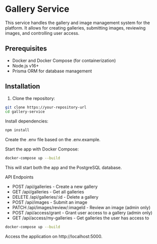 # Gallery Service

This service handles the gallery and image management system for the platform. It allows for creating galleries, submitting images, reviewing images, and controlling user access.

## Prerequisites

- Docker and Docker Compose (for containerization)
- Node.js v16+
- Prisma ORM for database management

## Installation

1. Clone the repository:

```bash
git clone https://your-repository-url
cd gallery-service
```
Install dependencies:

```bash
npm install
```
Create the .env file based on the .env.example.

Start the app with Docker Compose:

```bash
docker-compose up --build
```
This will start both the app and the PostgreSQL database.

API Endpoints
- POST /api/galleries - Create a new gallery
- GET /api/galleries - Get all galleries
- DELETE /api/galleries/:id - Delete a gallery
- POST /api/images - Submit an image
- PATCH /api/images/review/:imageId - Review an image (admin only)
- POST /api/access/grant - Grant user access to a gallery (admin only)
- GET /api/access/my-galleries - Get galleries the user has access to



```bash
docker-compose up --build
```

Access the application on http://localhost:5000.
